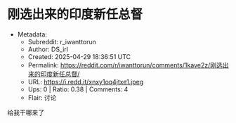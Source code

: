 # 刚选出来的印度新任总督

- Metadata:
  - Subreddit: r_iwanttorun
  - Author: DS_irl
  - Created: 2025-04-29 18:36:51 UTC
  - Permalink: https://reddit.com/r/iwanttorun/comments/1kave2z/刚选出来的印度新任总督/
  - URL: https://i.redd.it/xnxy1oq4jtxe1.jpeg
  - Ups: 0 | Ratio: 0.38 | Comments: 4
  - Flair: 讨论


给我干哪来了

